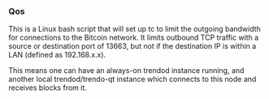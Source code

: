 ### Qos ###

This is a Linux bash script that will set up tc to limit the outgoing bandwidth for connections to the Bitcoin network. It limits outbound TCP traffic with a source or destination port of 13663, but not if the destination IP is within a LAN (defined as 192.168.x.x).

This means one can have an always-on trendod instance running, and another local trendod/trendo-qt instance which connects to this node and receives blocks from it.
